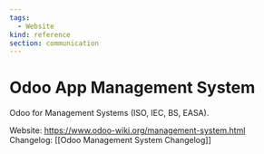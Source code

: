 ```yaml
---
tags:
  - Website
kind: reference
section: communication
---
```

# Odoo App Management System

Odoo for Management Systems (ISO, IEC, BS, EASA).

Website: <https://www.odoo-wiki.org/management-system.html>\
Changelog: [[Odoo Management System Changelog]]
